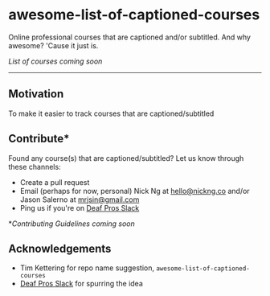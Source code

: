 # awesome-list-of-captioned-courses
Online professional courses that are captioned and/or subtitled. And why awesome? 'Cause it just is.

*List of courses coming soon*

- - - - -

## Motivation

To make it easier to track courses that are captioned/subtitled

## Contribute*
Found any course(s) that are captioned/subtitled? Let us know through these channels:
- Create a pull request
- Email (perhaps for now, personal) Nick Ng at [hello@nickng.co](mailto:hello@nickng.co) and/or Jason Salerno at [mrjsin@gmail.com](mailto:mrjsin@gmail.com)
- Ping us if you're on [Deaf Pros Slack](https://www.deafpros.com/)

**Contributing Guidelines coming soon*

## Acknowledgements

- Tim Kettering for repo name suggestion, `awesome-list-of-captioned-courses`
- [Deaf Pros Slack](https://www.deafpros.com/) for spurring the idea
